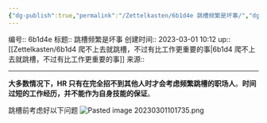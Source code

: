 ```yaml
---
{"dg-publish":true,"permalink":"/Zettelkasten/6b1d4e 跳槽频繁是坏事/","dgPassFrontmatter":true}
---
```


编号:: 6b1d4e
标题:: 跳槽频繁是坏事
创建时间:: 2023-03-01 10:12
up:: [[Zettelkasten/6b1d4 爬不上去就跳槽，不过有比工作更重要的事\|6b1d4 爬不上去就跳槽，不过有比工作更重要的事]]
来源:: 

---
**大多数情况下，HR 只有在完全招不到其他人时才会考虑频繁跳槽的职场人**。**时间过短的工作经历，并不能作为自身技能的保证**。

跳槽前考虑好以下问题
![Pasted image 20230301101735.png](/img/user/attachment/Pasted%20image%2020230301101735.png)
